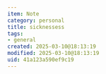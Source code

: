 ```yaml
---
item: Note
category: personal
title: sicknessess
tags:
- general
created: 2025-03-10@18:13:19
modified: 2025-03-10@18:13:19
uid: 41a123a590ef9c19
---
```


